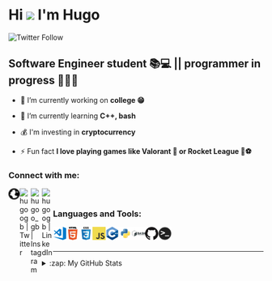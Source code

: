 # Hi <img src="https://raw.githubusercontent.com/MartinHeinz/MartinHeinz/master/wave.gif" width="30px"> I'm Hugo

![Twitter Follow](https://img.shields.io/twitter/follow/hugoo_gb?color=%231DA1F2&label=Follow%20Me&logo=Twitter&style=for-the-badge)

## Software Engineer student 📚💻 || programmer in progress 👨🏼‍💻

- 🔭 I’m currently working on **college 😁**

- 🌱 I’m currently learning **C++, bash**

- 💰 I'm investing in **cryptocurrency**

- ⚡ Fun fact **I love playing games like Valorant 🔫 or Rocket League 🚗⚽**

### Connect with me:

<a href="#" target="_blank"><img align="left" alt=".com" width="22px" src="https://raw.githubusercontent.com/iconic/open-iconic/master/svg/globe.svg" /></a>
<a href="https://twitter.com/hugoo_gb" target="_blank"><img align="left" alt="hugoogb | Twitter" width="22px" src="https://cdn.jsdelivr.net/npm/simple-icons@v3/icons/twitter.svg" /></a>
<a href="https://instagram.com/hugoo_gb" target="_blank"><img align="left" alt="hugoo_gb | Instagram" width="22px" src="https://cdn.jsdelivr.net/npm/simple-icons@v3/icons/instagram.svg" /></a>
<a href="#" target="_blank"><img align="left" alt="hugoogb | LinkedIn" width="22px" src="https://cdn.jsdelivr.net/npm/simple-icons@v3/icons/linkedin.svg" /></a>

<br />

### Languages and Tools:

<img align="left" alt="Visual Studio Code" width="26px" src="https://raw.githubusercontent.com/github/explore/80688e429a7d4ef2fca1e82350fe8e3517d3494d/topics/visual-studio-code/visual-studio-code.png" />
<img align="left" alt="HTML5" width="26px" src="https://raw.githubusercontent.com/github/explore/80688e429a7d4ef2fca1e82350fe8e3517d3494d/topics/html/html.png" />
<img align="left" alt="CSS3" width="26px" src="https://raw.githubusercontent.com/github/explore/80688e429a7d4ef2fca1e82350fe8e3517d3494d/topics/css/css.png" />
<img align="left" alt="JavaScript" width="26px" src="https://raw.githubusercontent.com/github/explore/80688e429a7d4ef2fca1e82350fe8e3517d3494d/topics/javascript/javascript.png" />
<img align="left" alt="C++" width="26px" src="https://raw.githubusercontent.com/github/explore/80688e429a7d4ef2fca1e82350fe8e3517d3494d/topics/cpp/cpp.png"/>
<img align="left" alt="Python" width="26px" src="https://raw.githubusercontent.com/github/explore/80688e429a7d4ef2fca1e82350fe8e3517d3494d/topics/python/python.png"/>
<img align="left" alt="Bash" width="26px" src="https://raw.githubusercontent.com/github/explore/80688e429a7d4ef2fca1e82350fe8e3517d3494d/topics/bash/bash.png"/>
<img align="left" alt="GitHub" width="26px" src="https://raw.githubusercontent.com/github/explore/78df643247d429f6cc873026c0622819ad797942/topics/github/github.png" />
<img align="left" alt="Terminal" width="26px" src="https://raw.githubusercontent.com/github/explore/80688e429a7d4ef2fca1e82350fe8e3517d3494d/topics/terminal/terminal.png" />

<br />
<br />

---

<details>
  <summary>:zap: My GitHub Stats</summary>

  <img align="left" alt="hugoogb's GitHub Stats" src="https://github-readme-stats.vercel.app/api?username=hugoogb&show_icons=true&hide_title=true&hide_border=true&theme=graywhite&include_all_commits=true" />

</details>
